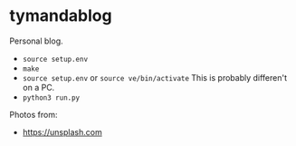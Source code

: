 # tymandablog
Personal blog.

 - `source setup.env`
 - `make`
 - `source setup.env` or `source ve/bin/activate` This is probably differen't on a PC.
 - `python3 run.py`

 Photos from:
 - https://unsplash.com
